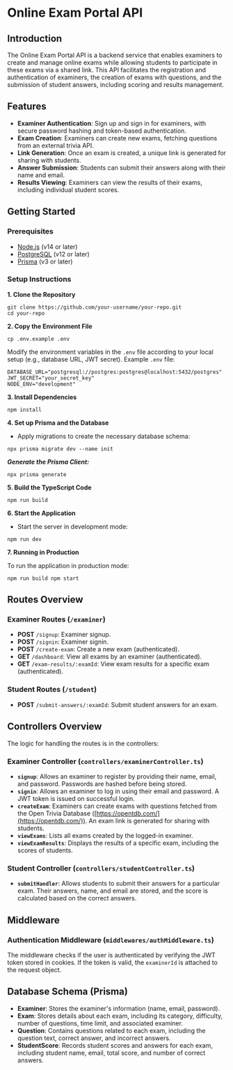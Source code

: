# Online Exam Portal API


## Introduction

The Online Exam Portal API is a backend service that enables examiners to create and manage online exams while allowing students to participate in these exams via a shared link. This API facilitates the registration and authentication of examiners, the creation of exams with questions, and the submission of student answers, including scoring and results management.

## Features

- **Examiner Authentication**: Sign up and sign in for examiners, with secure password hashing and token-based authentication.
- **Exam Creation**: Examiners can create new exams, fetching questions from an external trivia API.
- **Link Generation**: Once an exam is created, a unique link is generated for sharing with students.
- **Answer Submission**: Students can submit their answers along with their name and email.
- **Results Viewing**: Examiners can view the results of their exams, including individual student scores.


## Getting Started

### Prerequisites

- [Node.js](https://nodejs.org/) (v14 or later) 
- [PostgreSQL](https://www.postgresql.org/) (v12 or later)
- [Prisma](https://www.prisma.io/) (v3 or later)

### Setup Instructions

**1. Clone the Repository**

```
git clone https://github.com/your-username/your-repo.git
cd your-repo
```

**2. Copy the Environment File**
```
cp .env.example .env
```
Modify the environment variables in the `.env` file according to your local setup (e.g., database URL, JWT secret).
Example `.env` file:
```
DATABASE_URL="postgresql://postgres:postgres@localhost:5432/postgres"
JWT_SECRET="your_secret_key"
NODE_ENV="development"
```
**3. Install Dependencies**
```
npm install
```
**4. Set up Prisma and the Database**

- Apply migrations to create the necessary database schema:
```
npx prisma migrate dev --name init
```
***Generate the Prisma Client:***
```
npx prisma generate
```
**5. Build the TypeScript Code**
```
npm run build
```
 **6. Start the Application**

- Start the server in development mode:
```
npm run dev
```
**7. Running in Production**

To run the application in production mode:
```
npm run build npm start
```

## Routes Overview

### Examiner Routes (`/examiner`)

-   **POST** `/signup`: Examiner signup.
-   **POST** `/signin`: Examiner signin.
-   **POST** `/create-exam`: Create a new exam (authenticated).
-   **GET** `/dashboard`: View all exams by an examiner (authenticated).
-   **GET** `/exam-results/:examId`: View exam results for a specific exam (authenticated).

### Student Routes (`/student`)

-   **POST** `/submit-answers/:examId`: Submit student answers for an exam.

## Controllers Overview

The logic for handling the routes is in the controllers:

### Examiner Controller (`controllers/examinerController.ts`)

- **`signup`**: Allows an examiner to register by providing their name, email, and password. Passwords are hashed before being stored.
- **`signin`**: Allows an examiner to log in using their email and password. A JWT token is issued on successful login.
- **`createExam`**: Examiners can create exams with questions fetched from the Open Trivia Database ([https://opentdb.com/](https://opentdb.com/)). An exam link is generated for sharing with students.
- **`viewExams`**: Lists all exams created by the logged-in examiner.
- **`viewExamResults`**: Displays the results of a specific exam, including the scores of students.

### Student Controller (`controllers/studentController.ts`)

- **`submitHandler`**: Allows students to submit their answers for a particular exam. Their answers, name, and email are stored, and the score is calculated based on the correct answers.

## Middleware

### Authentication Middleware (`middlewares/authMiddleware.ts`)

The middleware checks if the user is authenticated by verifying the JWT token stored in cookies. If the token is valid, the `examinerId` is attached to the request object.


## Database Schema (Prisma)

- **Examiner**: Stores the examiner's information (name, email, password).
- **Exam**: Stores details about each exam, including its category, difficulty, number of questions, time limit, and associated examiner.
- **Question**: Contains questions related to each exam, including the question text, correct answer, and incorrect answers.
- **StudentScore**: Records student scores and answers for each exam, including student name, email, total score, and number of correct answers.
